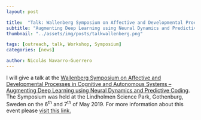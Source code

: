 ```yaml
---
layout: post

title:  "Talk: Wallenberg Symposium on Affective and Developmental Processes in Cognitive and Autonomous Systems"
subtitle: "Augmenting Deep Learning using Neural Dynamics and Predictive Coding"
thumbnail: "../assets/img/posts/talkwallenberg.png"

tags: [outreach, talk, Workshop, Symposium]
categories: [news]

author: Nicolás Navarro-Guerrero
---
```


I will give a talk at the <a href="https://robertlowe2.gitlab.io/wallenbergsymposiumgothenburg2019/" target="_blank">Wallenberg Symposium on Affective and Developmental Processes in Cognitive and Autonomous Systems &ndash; Augmenting Deep Learning using Neural Dynamics and Predictive Coding</a>. The Symposium was held at the Lindholmen Science Park, Gothenburg, Sweden on the 6<sup>th</sup> and 7<sup>th</sup> of May 2019. For more information about this event please <a href="https://robertlowe2.gitlab.io/wallenbergsymposiumgothenburg2019/" target="_blank">visit this link.</a>

<!--more-->

